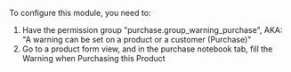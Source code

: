 To configure this module, you need to:

1. Have the permission group "purchase.group_warning_purchase", AKA: "A warning can be set on a product or a customer (Purchase)"
2. Go to a product form view, and in the purchase notebook tab, fill the Warning when Purchasing this Product
